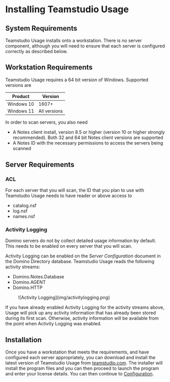 # Installing Teamstudio Usage

## System Requirements
Teamstudio Usage installs onto a workstation. There is no server component, although you will need to ensure that each server is configured correctly as described below.

## Workstation Requirements
Teamstudio Usage requires a 64 bit version of Windows. Supported versions are

|Product|Version|
|---|---|
|Windows 10|1607+|
|Windows 11|All versions|

In order to scan servers, you also need

* A Notes client install, version 8.5 or higher (version 10 or higher strongly recommended). Both 32 and 64 bit Notes client versions are supported
* A Notes ID with the necessary permissions to access the servers being scanned

## Server Requirements
### ACL
For each server that you will scan, the ID that you plan to use with Teamstudio Usage needs to have reader or above access to

* catalog.nsf
* log.nsf
* names.nsf

### Activity Logging
Domino servers do not by collect detailed usage information by default. This needs to be enabled on every server that you will scan.

Activity Logging can be enabled on the *Server Configuration* document in the Domino Directory database. Teamstudio Usage reads the following activity streams:

* Domino.Notes.Database
* Domino.AGENT
* Domino.HTTP

<figure markdown="1">
  ![Activity Logging](img/activitylogging.png)
</figure>

If you have already enabled Activity Logging for the activity streams above, Usage will pick up any activity information that has already been stored during its first scan. Otherwise, activity information will be available from the point when Activity Logging was enabled.

## Installation

Once you have a workstation that meets the requirements, and have configured each server appropriately, you can download and install the latest version of Teamstudio Usage from [teamstudio.com](https://www.teamstudio.com/downloads). The installer will install the program files and you can then proceed to launch the program and enter your license details. You can then continue to [Configuration](configuration.md).
